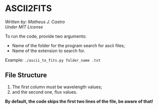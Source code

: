 # ASCII2FITS

*Written by: Matheus J. Castro*  
*Under MIT License*  

To run the code, provide two arguments:

- Name of the folder for the program search for ascii files;
- Name of the extension to search for.

Example: `./ascii_to_fits.py folder_name .txt`

## File Structure

1. The first column must be wavelength values;
2. and the second one, flux values.


**By default, the code skips the first two lines of the file, be aware of that!**